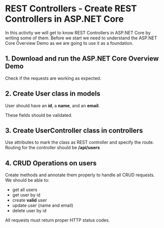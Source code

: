 # REST Controllers - Create REST Controllers in ASP.NET Core

In this activity we will get to know REST Controllers in ASP.NET Core by writing some of them.
Before we start we need to understand the ASP.NET Core Overview Demo as we are going to use it as a foundation.

## 1. Download and run the ASP.NET Core Overview Demo

Check if the requests are working as expected.

## 2. Create User class in models

User should have an **id**, a **name**, and an **email**.

These fields should be validated.

## 3. Create UserController class in controllers

Use attributes to mark the class as REST controller and specify the route.
Routing for the controller should be **/api/users**

## 4. CRUD Operations on users

Create methods and annotate them properly to handle all CRUD requests.
We should be able to:

- get all users
- get user by id
- create **valid** user
- update user (name and email)
- delete user by id

All requests must return proper HTTP status codes.
